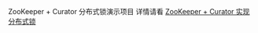 ZooKeeper + Curator 分布式锁演示项目
详情请看 [ZooKeeper + Curator 实现分布式锁](http://www.jianshu.com/p/31335efec309)